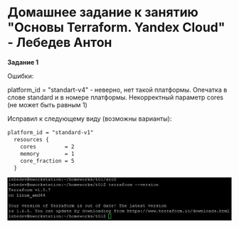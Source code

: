 # Домашнее задание к занятию "Основы Terraform. Yandex Cloud" - Лебедев Антон

**Задание 1**

Ошибки:

  platform_id = "standart-v4" - неверно, нет такой платформы. Опечатка в слове standard и в номере платформы. 
  Некорректный параметр cores (не может быть равным 1)

Исправил к следующему виду (возможны варианты):

```
platform_id = "standard-v1"
  resources {
    cores         = 2
    memory        = 1
    core_fraction = 5
  }
```

![Screenshot_1](https://github.com/Lebedun/HomeWork-Blank/blob/t02/img/Screenshot_1.jpg)

